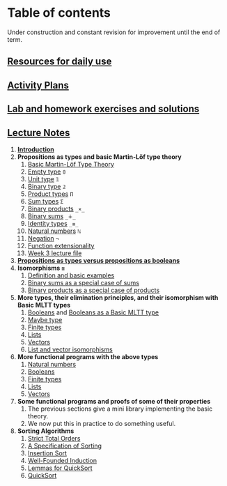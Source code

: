 # Table of contents

Under construction and constant revision for improvement until the end of term.

## [Resources for daily use](/files/Resources/resources.md)

## [Activity Plans](/files/ActivityPlans)

## [Lab and homework exercises and solutions](files/exercises)

## [Lecture Notes](files)

 1. [**Introduction**](files/introduction.lagda.md)
 1. **Propositions as types and basic Martin-Löf type theory**
    1. [Basic Martin-Löf Type Theory](files/curry-howard.lagda.md)
    1. [Empty type](files/empty-type.lagda.md) `𝟘`
    1. [Unit type](files/unit-type.lagda.md) `𝟙`
    1. [Binary type](files/binary-type.lagda.md) `𝟚`
    1. [Product types](files/products.lagda.md) `Π`
    1. [Sum types](files/sums.lagda.md) `Σ`
    1. [Binary products](files/binary-products.lagda.md) `_×_`
    1. [Binary sums](files/binary-sums.lagda.md) `_∔_`
    1. [Identity types](files/identity-type.lagda.md) `_≡_`
    1. [Natural numbers](files/natural-numbers-type.lagda.md) `ℕ`
    1. [Negation](files/negation.lagda.md) `¬`
    1. [Function extensionality](files/function-extensionality.lagda.md)
    1. [Week 3 lecture file](files/week3-lecture.lagda.md)
 1. [**Propositions as types versus propositions as booleans**](files/decidability.lagda.md)
 1. **Isomorphisms `≅`**
    1. [Definition and basic examples](files/isomorphisms.lagda.md)
    1. [Binary sums as a special case of sums](files/binary-sums-as-sums.lagda.md)
    1. [Binary products as a special case of products](files/binary-products-as-products.lagda.md)
 1. **More types, their elimination principles, and their isomorphism with Basic MLTT types**
    1. [Booleans](files/Bool.lagda.md) and [Booleans as a Basic MLTT type](files/Bool-functions.lagda.md)
    1. [Maybe type](files/Maybe.lagda.md)
    1. [Finite types](files/Fin.lagda.md)
    1. [Lists](files/List.lagda.md)
    1. [Vectors](files/Vector.lagda.md)
    1. [List and vector isomorphisms](files/vector-and-list-isomorphisms.lagda.md)
 1. **More functional programs with the above types**
    1. [Natural numbers](/files/LectureNotes/files/natural-numbers-functions.lagda.md)
    1. [Booleans](/files/LectureNotes/files/Bool-functions.lagda.md)
    1. [Finite types](/files/LectureNotes/files/Fin-functions.lagda.md)
    1. [Lists](/files/LectureNotes/files/List-functions.lagda.md)
    1. [Vectors](/files/LectureNotes/files/Vector-functions.lagda.md)
 1. **Some functional programs and proofs of some of their properties**
    1. The previous sections give a mini library implementing the basic theory.
    1. We now put this in practice to do something useful.
 1. **Sorting Algorithms**
    1. [Strict Total Orders](files/strict-total-order.lagda.md)
	1. [A Specification of Sorting](files/sorting.lagda.md)
	1. [Insertion Sort](files/insertion-sort.lagda.md)
    1. [Well-Founded Induction](files/well-founded.lagda.md)
	1. [Lemmas for QuickSort](files/quick-sort-lemmas.lagda.md)
	1. [QuickSort](files/quick-sort.lagda.md)
